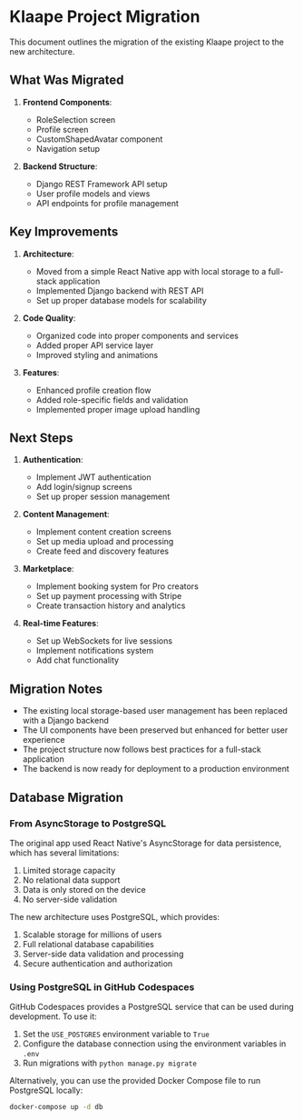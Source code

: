 # Klaape Project Migration

This document outlines the migration of the existing Klaape project to the new architecture.

## What Was Migrated

1. **Frontend Components**:
   - RoleSelection screen
   - Profile screen
   - CustomShapedAvatar component
   - Navigation setup

2. **Backend Structure**:
   - Django REST Framework API setup
   - User profile models and views
   - API endpoints for profile management

## Key Improvements

1. **Architecture**:
   - Moved from a simple React Native app with local storage to a full-stack application
   - Implemented Django backend with REST API
   - Set up proper database models for scalability

2. **Code Quality**:
   - Organized code into proper components and services
   - Added proper API service layer
   - Improved styling and animations

3. **Features**:
   - Enhanced profile creation flow
   - Added role-specific fields and validation
   - Implemented proper image upload handling

## Next Steps

1. **Authentication**:
   - Implement JWT authentication
   - Add login/signup screens
   - Set up proper session management

2. **Content Management**:
   - Implement content creation screens
   - Set up media upload and processing
   - Create feed and discovery features

3. **Marketplace**:
   - Implement booking system for Pro creators
   - Set up payment processing with Stripe
   - Create transaction history and analytics

4. **Real-time Features**:
   - Set up WebSockets for live sessions
   - Implement notifications system
   - Add chat functionality

## Migration Notes

- The existing local storage-based user management has been replaced with a Django backend
- The UI components have been preserved but enhanced for better user experience
- The project structure now follows best practices for a full-stack application
- The backend is now ready for deployment to a production environment

## Database Migration

### From AsyncStorage to PostgreSQL

The original app used React Native's AsyncStorage for data persistence, which has several limitations:

1. Limited storage capacity
2. No relational data support
3. Data is only stored on the device
4. No server-side validation

The new architecture uses PostgreSQL, which provides:

1. Scalable storage for millions of users
2. Full relational database capabilities
3. Server-side data validation and processing
4. Secure authentication and authorization

### Using PostgreSQL in GitHub Codespaces

GitHub Codespaces provides a PostgreSQL service that can be used during development. To use it:

1. Set the `USE_POSTGRES` environment variable to `True`
2. Configure the database connection using the environment variables in `.env`
3. Run migrations with `python manage.py migrate`

Alternatively, you can use the provided Docker Compose file to run PostgreSQL locally:

```bash
docker-compose up -d db
```